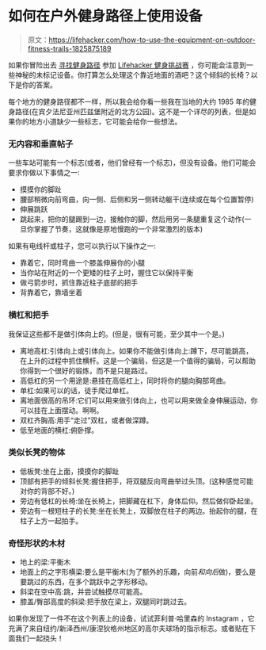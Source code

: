 # 如何在户外健身路径上使用设备

> 原文：<https://lifehacker.com/how-to-use-the-equipment-on-outdoor-fitness-trails-1825875189>

如果你冒险出去 [寻找健身路径](https://vitals.lifehacker.com/find-a-fitness-trail-and-exercise-like-its-1992-1825718545#_ga=2.65913134.1648692593.1525751889-1283764083.1512801414) 参加 [Lifehacker 健身挑战赛](https://lifehacker.com/c/lifehacker-fitness-challenge) ，你可能会注意到一些神秘的未标记设备。你打算怎么处理这个靠近地面的酒吧？这个倾斜的长椅？以下是你的答案。



每个地方的健身路径都不一样，所以我会给你看一些我在当地的大约 1985 年的健身路径(在宾夕法尼亚州匹兹堡附近的北方公园)。这不是一个详尽的列表，但是如果你的地方小道缺少一些标志，它可能会给你一些想法。

### 无内容和垂直帖子

一些车站可能有一个标志(或者，他们曾经有一个标志)，但没有设备。他们可能会要求你做以下事情之一:

*   摸摸你的脚趾
*   腰部稍微向前弯曲，向一侧、后侧和另一侧转动躯干(连续或在每个位置暂停)
*   伸展跳跃
*   跳起来，把你的腿踢到一边，接触你的脚，然后用另一条腿重复这个动作(一旦你掌握了节奏，这就像是原地慢跑的一个非常激烈的版本)

如果有电线杆或柱子，您可以执行以下操作之一:

*   靠着它，同时弯曲一个膝盖伸展你的小腿
*   当你站在附近的一个更矮的柱子上时，握住它以保持平衡
*   做弓箭步时，抓住靠近柱子底部的把手
*   背靠着它，靠墙坐着

### 横杠和把手

我保证这些都不是做引体向上的。(但是，很有可能，至少其中一个是。)

*   离地高杠:引体向上或引体向上。如果你不能做引体向上:蹲下，尽可能跳高，在上升的过程中抓住横杆。这是一个骗局，但这是一个值得的骗局，可以帮助你得到一个很好的锻炼，而不是只是路过。
*   高低杠的另一个用途是:悬挂在高低杠上，同时将你的腿向胸部弯曲。
*   单杠:如果可以的话，徒手爬过单杠。
*   离地面很高的吊环:它们可以用来做引体向上，也可以用来做全身伸展运动，你可以挂在上面摆动。啊啊。
*   双杠齐胸高:用手“走过”双杠，或者做深蹲。
*   低至地面的横杠:俯卧撑。

### 类似长凳的物体

*   低板凳:坐在上面，摸摸你的脚趾
*   顶部有把手的倾斜长凳:握住把手，将双腿反向弯曲举过头顶。(这种感觉可能对你的背部不好。)
*   旁边有低杠的长椅:坐在长椅上，把脚藏在杠下，身体后仰。然后做仰卧起坐。
*   旁边有一根短柱子的长凳:坐在长凳上，双脚放在柱子的两边。抬起你的腿，在柱子上方一起拍手。

### 奇怪形状的木材

*   地上的梁:平衡木
*   地面上的之字形横梁:要么是平衡木(为了额外的乐趣，向前*和向后*做)，要么是要跳过的东西，在多个跳跃中之字形移动。
*   斜梁在空中高:跳，并尝试触摸尽可能高。
*   膝盖/臀部高度的斜梁:把手放在梁上，双腿同时跳过去。

如果你发现了一件不在这个列表上的设备，试试菲利普·哈里森的 Instagram ，它充满了来自纽约/新泽西州/康涅狄格州地区的高尔夫球场的指示标志。或者贴在下面我们一起挠头！